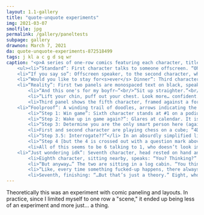 ```yaml
---
layout: 1.1-gallery
title: "quote-unquote experiments"
img: 2021-03-07
smolfile: jpg
permalink: /gallery/paneltests
subpage: gallery
drawnon: March 7, 2021
da: quote-unquote-experiments-872518499
tags: j kl a c g d sq wr
caption: "<p>A series of one-row comics featuring each character, titled “assorted panel experiments (none of which are connected)”</p>
	<ul><li>“Standard”: First character talks to someone offscreen. “Oh, this?” Glances down at fingerless glove. “I thought it was pretty standard…”</li>
	<li>“If you say so”: Offscreen speaker, to the second character, who looks upset: “I <em>promise</em>. Nothing is gonna come between us. Okay?” Noticeable “pause” between panels; in the last, a large hand holds a smaller one. In reply, small: “Okay.”</li>
	<li>“Would you like to stay for<s>ever</s> Dinner”: Third character reaches out, saying lots of things, none of which is legible. Second panel narration: <i>“I didn’t hear a word she said…”</i>; below the text, fourth character looks up, awed.</li>
	<li>“Reality”: First two panels are monospaced text on black, speakers not indicated:<ul>
		<li>“And this one's for my boyfr—”<br/>“Sit up straighter.”<br/>“Huh?”</li>
		<li>“Lift your chin, puff out your chest. Look more… confident.”<br/>“Like this?”<br/>“Perfect.”</li>
		<li>Third panel shows the fifth character, framed against a forest & mountainous background, making a 🤘 to the viewer. Caption reads: “And here’s to my bros back at home. Rock on, dudes.”</li></ul></li>
	<li>“Foolproof”: A winding trail of doodles, arrows indicating the order.<ul>
		<li>“Step 1: Win game”: Sixth character stands at #1 on a podium, showy.</li>
		<li>“Step 2: Wake up in game again?”: Glares at calendar. It is February 2 (as in, a second February).</li>
		<li>“Step 3: Determine you are the only smart person here (again)”: Playing chess, with multiple people at once (fifth character in focus) awfully confident. There’s a rightward arrow here pointing to the fourth step, but it’s crossed out. Instead, to the left, “unless”:</li>
		<li>First and second character are playing chess on a cube; “4D chess.”</li>
		<li>“Step 3.5: Interrogate??”</li> In an absurdly simplified little doodle, 6 has 2 tied to a pole. 6: “Tell all” / 2: “No” / 6: “How f-ing dare you”; meanwhile, 1 enters a doorway, arm raised at 6: “No u”</ul></li>
		<li>“Step 4 [but the 4 is crossed out with a question mark above]: Profit”. How bad she be.</li>
		<li>All of this seems to be 6 talking to 1, who doesn’t look impressed.</li>
	<li>“Just wondering idk”: Seventh character, head rested on hand and gesturing lazily, speaks: “you know… this is like, a crazy person thought, but like… i’ve been thinking”<ul>
		<li>Eighth character, sitting nearby, speaks: “You? Thinking?” Seventh: “IKR”</li>
		<li>“But anyway…” The two are sitting in a log cabin. “You think all this weirdass smog is gettin to us…?</li>
		<li>“Like, every time something fucked-up happens, there always seems to be…” The words dissolve on the panel.</li>
		<li>Seventh, finishing: “…But that’s just a theory.” Eight, who looks visibly disturbed: “I really hope so.”</li></ul></li></ul>"
---
```

Theoretically this was an experiment with comic paneling and layouts. In practice, since I limited myself to one row a "scene," it ended up being less of an experiment and more just... a thing.